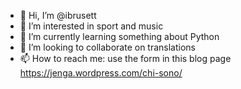 - 👋 Hi, I’m @ibrusett
- 👀 I’m interested in sport and music
- 🌱 I’m currently learning something about Python
- 💞️ I’m looking to collaborate on translations
- 📫 How to reach me: use the form in this blog page https://jenga.wordpress.com/chi-sono/

<!---
ibrusett/ibrusett is a ✨ special ✨ repository because its `README.md` (this file) appears on your GitHub profile.
You can click the Preview link to take a look at your changes.
--->
